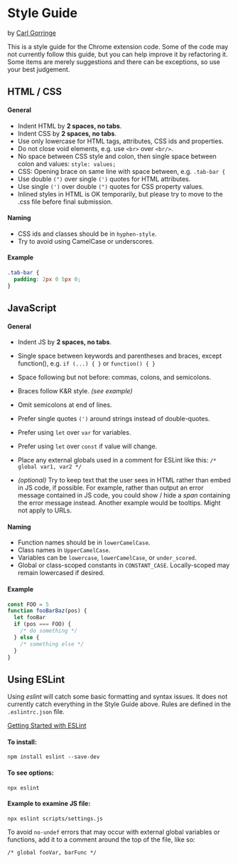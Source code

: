 Style Guide
===========

by [Carl Gorringe](https://github.com/cgorringe)

This is a style guide for the Chrome extension code. Some of the code may not currently follow this guide, but you can help improve it by refactoring it. Some items are merely suggestions and there can be exceptions, so use your best judgement.

HTML / CSS
----------

#### General ####

 - Indent HTML by **2 spaces, no tabs**.
 - Indent CSS by **2 spaces, no tabs**.
 - Use only lowercase for HTML tags, attributes, CSS ids and properties.
 - Do not close void elements, e.g. use `<br>` over `<br/>`.
 - No space between CSS style and colon, then single space between colon and values: `style: values;`
 - CSS: Opening brace on same line with space between, e.g. `.tab-bar {`
 - Use double `(")` over single `(')` quotes for HTML attributes.
 - Use single `(')` over double `(")` quotes for CSS property values.
 - Inlined styles in HTML is OK temporarily, but please try to move to the .css file before final submission.

#### Naming ####

 - CSS ids and classes should be in `hyphen-style`. 
 - Try to avoid using CamelCase or underscores.


#### Example ####

```CSS
.tab-bar {
  padding: 2px 0 5px 0;
}
```

JavaScript
----------

#### General ####

 - Indent JS by **2 spaces, no tabs**.
 - Single space between keywords and parentheses and braces, except function(), e.g. `if (...) { }` or `function() { }`
 - Space following but not before: commas, colons, and semicolons.
 - Braces follow K&amp;R style. *(see example)*
 - Omit semicolons at end of lines.
 - Prefer single quotes `(')` around strings instead of double-quotes.
 - Prefer using `let` over `var` for variables.
 - Prefer using `let` over `const` if value will change.
 - Place any external globals used in a comment for ESLint like this:
   `/* global var1, var2 */`

 - *(optional)* Try to keep text that the user sees in HTML rather than embed in JS code, if possible. For example, rather than output an error message contained in JS code, you could show / hide a *span* containing the error message instead. Another example would be tooltips. Might not apply to URLs.

#### Naming ####

 - Function names should be in `lowerCamelCase`.
 - Class names in `UpperCamelCase`.
 - Variables can be `lowercase`, `lowerCamelCase`, or `under_scored`.
 - Global or class-scoped constants in `CONSTANT_CASE`. Locally-scoped may remain lowercased if desired.

#### Example ####

```javascript
const FOO = 5
function fooBarBaz(pos) {
  let fooBar
  if (pos === FOO) {
    /* do something */
  } else {
    /* something else */
  }
}
```

Using ESLint
------------

Using *eslint* will catch some basic formatting and syntax issues. It does not currently catch everything in the Style Guide above. Rules are defined in the `.eslintrc.json` file.

[Getting Started with ESLint](https://eslint.org/docs/user-guide/getting-started)

#### To install: ####

```
npm install eslint --save-dev
```

#### To see options: ####

```
npx eslint
```

#### Example to examine JS file: ####

```
npx eslint scripts/settings.js 
```

To avoid `no-undef` errors that may occur with external global variables or functions, add it to a comment around the top of the file, like so:

```
/* global fooVar, barFunc */
```
